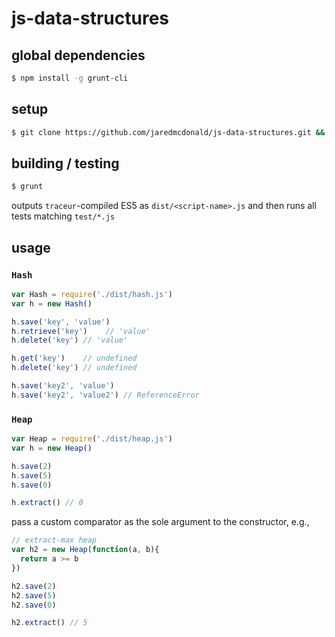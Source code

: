 # js-data-structures

## global dependencies

```bash
$ npm install -g grunt-cli
```

## setup

```bash
$ git clone https://github.com/jaredmcdonald/js-data-structures.git && npm install
```

## building / testing

```bash
$ grunt
```

outputs `traceur`-compiled ES5 as `dist/<script-name>.js` and then runs all tests matching `test/*.js`

## usage

### `Hash`

```javascript
var Hash = require('./dist/hash.js')
var h = new Hash()

h.save('key', 'value')
h.retrieve('key')    // 'value'
h.delete('key') // 'value'

h.get('key')    // undefined
h.delete('key') // undefined

h.save('key2', 'value')
h.save('key2', 'value2') // ReferenceError
```


### `Heap`

```javascript
var Heap = require('./dist/heap.js')
var h = new Heap()

h.save(2)
h.save(5)
h.save(0)

h.extract() // 0
```
pass a custom comparator as the sole argument to the constructor, e.g.,

```javascript
// extract-max heap
var h2 = new Heap(function(a, b){
  return a >= b  
})

h2.save(2)
h2.save(5)
h2.save(0)

h2.extract() // 5
```
